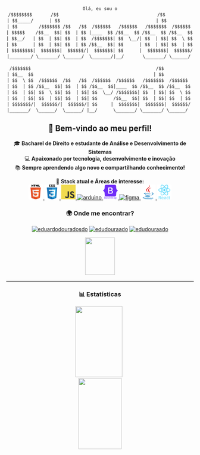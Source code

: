 <div align="center">

```
Olá, eu sou o
/$$$$$$$$       /$$                                     /$$          
| $$_____/      | $$                                    | $$          
| $$        /$$$$$$$ /$$   /$$  /$$$$$$   /$$$$$$   /$$$$$$$  /$$$$$$ 
| $$$$$    /$$__  $$| $$  | $$ |____  $$ /$$__  $$ /$$__  $$ /$$__  $$ 
| $$__/   | $$  | $$| $$  | $$  /$$$$$$$| $$  \__/| $$  | $$| $$  \ $$ 
| $$      | $$  | $$| $$  | $$ /$$__  $$| $$      | $$  | $$| $$  | $$ 
| $$$$$$$$|  $$$$$$$|  $$$$$$/|  $$$$$$$| $$      |  $$$$$$$|  $$$$$$/ 
|________/ \_______/ \______/  \_______/|__/       \_______/ \______/ 

 /$$$$$$$                                               /$$           
| $$__  $$                                             | $$           
| $$  \ $$  /$$$$$$  /$$   /$$  /$$$$$$  /$$$$$$   /$$$$$$$  /$$$$$$  
| $$  | $$ /$$__  $$| $$  | $$ /$$__  $$|____  $$ /$$__  $$ /$$__  $$ 
| $$  | $$| $$  \ $$| $$  | $$| $$  \__/ /$$$$$$$| $$  | $$| $$  \ $$ 
| $$  | $$| $$  | $$| $$  | $$| $$      /$$__  $$| $$  | $$| $$  | $$ 
| $$$$$$$/|  $$$$$$/|  $$$$$$/| $$     |  $$$$$$$|  $$$$$$$|  $$$$$$/ 
|_______/  \______/  \______/ |__/      \_______/ \_______/ \______/  
```

                              
                                                                      




## 🚀 Bem-vindo ao meu perfil!  

🎓 **Bacharel de Direito e estudante de Análise e Desenvolvimento de Sistemas**  
💻 **Apaixonado por tecnologia, desenvolvimento e inovação**  
📚 **Sempre aprendendo algo novo e compartilhando conhecimento!**  

🔹 **Stack atual e Áreas de interesse:**  <br> 
<a href="https://www.w3.org/html/" target="_blank" rel="noreferrer"> <img src="https://raw.githubusercontent.com/devicons/devicon/master/icons/html5/html5-original-wordmark.svg" alt="html5" width="40" height="40"/> </a> <a href="https://www.w3schools.com/css/" target="_blank" rel="noreferrer"> <img src="https://raw.githubusercontent.com/devicons/devicon/master/icons/css3/css3-original-wordmark.svg" alt="css3" width="40" height="40"/> </a> <a href="https://developer.mozilla.org/en-US/docs/Web/JavaScript" target="_blank" rel="noreferrer"> <img src="https://raw.githubusercontent.com/devicons/devicon/master/icons/javascript/javascript-original.svg" alt="javascript" width="40" height="40"/> </a> <a href="https://www.arduino.cc/" target="_blank" rel="noreferrer"> <img src="https://cdn.worldvectorlogo.com/logos/arduino-1.svg" alt="arduino" width="40" height="40"/> </a> <a href="https://getbootstrap.com" target="_blank" rel="noreferrer"> <img src="https://raw.githubusercontent.com/devicons/devicon/master/icons/bootstrap/bootstrap-plain-wordmark.svg" alt="bootstrap" width="40" height="40"/> </a>  <a href="https://www.figma.com/" target="_blank" rel="noreferrer"> <img src="https://www.vectorlogo.zone/logos/figma/figma-icon.svg" alt="figma" width="40" height="40"/> </a>  <a href="https://www.java.com" target="_blank" rel="noreferrer"> <img src="https://raw.githubusercontent.com/devicons/devicon/master/icons/java/java-original.svg" alt="java" width="40" height="40"/> </a> <a href="https://reactjs.org/" target="_blank" rel="noreferrer"> <img src="https://raw.githubusercontent.com/devicons/devicon/master/icons/react/react-original-wordmark.svg" alt="react" width="40" height="40"/> </a>


### 🌍 Onde me encontrar?

<a href="https://linkedin.com/in/eduardodouradosdo" target="blank"><img align="center" src="https://raw.githubusercontent.com/rahuldkjain/github-profile-readme-generator/master/src/images/icons/Social/linked-in-alt.svg" alt="eduardodouradosdo" height="30" width="40" /></a>
<a href="https://instagram.com/edudouraado" target="blank"><img align="center" src="https://raw.githubusercontent.com/rahuldkjain/github-profile-readme-generator/master/src/images/icons/Social/instagram.svg" alt="edudouraado" height="30" width="40" /></a>
<a href="https://twitter.com/edudouraado" target="blank"><img align="center" src="https://raw.githubusercontent.com/rahuldkjain/github-profile-readme-generator/master/src/images/icons/Social/twitter.svg" alt="edudouraado" height="30" width="40" /></a>

<img src="https://media3.giphy.com/media/v1.Y2lkPTc5MGI3NjExZHVqejhxc3prOGlhNnp5M2gzcDloMGJrd2UzbDM3eDY2dzZnOGRlNiZlcD12MV9pbnRlcm5hbF9naWZfYnlfaWQmY3Q9cw/Ih7T4K2qBghhPr58Dd/giphy.gif" width="80" height="100" />

---

### 📊 **Estatísticas**  

<div align="center">
   <img scr="https://github-readme-stats.vercel.app/api/?username=edudouraado&show_icons=true&title_color=fff&icon_color=79ff97&text_color=9f9f9f&bg_color=151515;" />
   <img src="https://github-readme-streak-stats.herokuapp.com/?user=edudouraado&theme=radical" width="50%" height="190px" style="object-fit: cover; margin-right: 2%;" />
  <img src="https://github-readme-stats.vercel.app/api/top-langs/?username=edudouraado&layout=compact&theme=radical" width="48%" height="190px" style="object-fit: cover;" />
</div>

</div>

